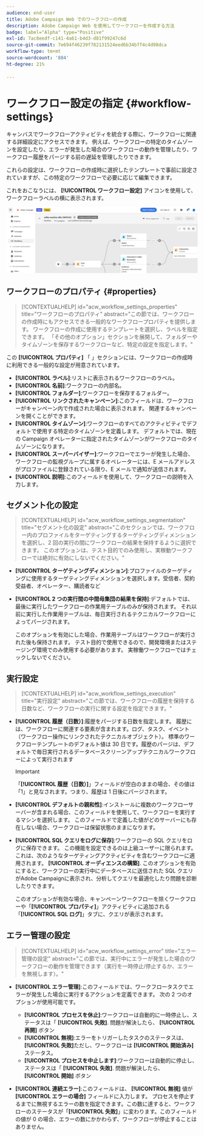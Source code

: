 ```yaml
---
audience: end-user
title: Adobe Campaign Web でのワークフローの作成
description: Adobe Campaign Web を使用してワークフローを作成する方法
badge: label="Alpha" type="Positive"
exl-id: 7ac8eedf-c141-4a61-b4d3-d81f99247c6d
source-git-commit: 7e694f46239f782131524eed6b34bff4c4d98dca
workflow-type: tm+mt
source-wordcount: '884'
ht-degree: 21%

---
```


# ワークフロー設定の指定 {#workflow-settings}

キャンバスでワークフローアクティビティを統合する際に、ワークフローに関連する詳細設定にアクセスできます。 例えば、ワークフローの特定のタイムゾーンを設定したり、エラーが発生した場合のワークフローの動作を管理したり、ワークフロー履歴をパージする前の遅延を管理したりできます。

これらの設定は、ワークフローの作成時に選択したテンプレートで事前に設定されていますが、この特定のワークフローで必要に応じて編集できます。

これをおこなうには、 **[!UICONTROL ワークフロー設定]** アイコンを使用して、ワークフローラベルの横に表示されます。

![](assets/workflow-settings.png)

## ワークフローのプロパティ {#properties}

>[!CONTEXTUALHELP]
>id="acw_workflow_settings_properties"
>title="ワークフローのプロパティ"
>abstract="この節では、ワークフローの作成時にもアクセスできる一般的なワークフロープロパティを提供します。 ワークフローの作成に使用するテンプレートを選択し、ラベルを指定できます。 「その他のオプション」セクションを展開して、フォルダーやタイムゾーンを保存するワークフローなど、特定の設定を指定します。"

この **[!UICONTROL プロパティ]** 「 」セクションには、ワークフローの作成時に利用できる一般的な設定が用意されています。

* **[!UICONTROL ラベル]**:リストに表示されるワークフローのラベル。
* **[!UICONTROL 名前]**:ワークフローの内部名。
* **[!UICONTROL フォルダー]**:ワークフローを保存するフォルダー。
* **[!UICONTROL リンクされたキャンペーン]**:このフィールドは、ワークフローがキャンペーン内で作成された場合に表示されます。 関連するキャンペーンを開くことができます。
* **[!UICONTROL タイムゾーン]**:ワークフローのすべてのアクティビティでデフォルトで使用する特定のタイムゾーンを定義します。 デフォルトでは、現在の Campaign オペレーターに指定されたタイムゾーンがワークフローのタイムゾーンになります。
* **[!UICONTROL スーパーバイザー]**:ワークフローでエラーが発生した場合、ワークフローの監視グループに属するオペレーターには、E メールアドレスがプロファイルに登録されている限り、E メールで通知が送信されます。
* **[!UICONTROL 説明]**:このフィールドを使用して、ワークフローの説明を入力します。

## セグメント化の設定

>[!CONTEXTUALHELP]
>id="acw_workflow_settings_segmentation"
>title="セグメント化の設定"
>abstract="このセクションでは、ワークフロー内のプロファイルをターゲティングするターゲティングディメンションを選択し、2 回の実行の間にワークフローの結果を保持するように選択できます。 このオプションは、テスト目的でのみ使用し、実稼動ワークフローでは絶対に有効にしないでください。"

* **[!UICONTROL ターゲティングディメンション]**:プロファイルのターゲティングに使用するターゲティングディメンションを選択します。受信者、契約受益者、オペレーター、購読者など
* **[!UICONTROL 2 つの実行間の中間母集団の結果を保持]**:デフォルトでは、最後に実行したワークフローの作業用テーブルのみが保持されます。 それ以前に実行した作業用テーブルは、毎日実行されるテクニカルワークフローによってパージされます。

   このオプションを有効にした場合、作業用テーブルはワークフローが実行された後も保持されます。 テスト目的で使用できるので、開発環境またはステージング環境でのみ使用する必要があります。 実稼働ワークフローではチェックしないでください。

## 実行設定

>[!CONTEXTUALHELP]
>id="acw_workflow_settings_execution"
>title="実行設定"
>abstract="この節では、ワークフローの履歴を保持する日数など、ワークフローの実行に関する設定を指定できます。"

* **[!UICONTROL 履歴（日数）]**:履歴をパージする日数を指定します。 履歴には、ワークフローに関連する要素が含まれます。ログ、タスク、イベント（ワークフロー操作にリンクされたテクニカルオブジェクト）。 標準のワークフローテンプレートのデフォルト値は 30 日です。履歴のパージは、デフォルトで毎日実行されるデータベースクリーンアップテクニカルワークフローによって実行されます

   >[!IMPORTANT]
   >
   >「**[!UICONTROL 履歴（日数）]**」フィールドが空白のままの場合、その値は「1」と見なされます。つまり、履歴は 1 日後にパージされます。

* **[!UICONTROL デフォルトの親和性]**:インストールに複数のワークフローサーバーが含まれる場合、このフィールドを使用して、ワークフローを実行するマシンを選択します。 このフィールドで定義した値がどのサーバーにも存在しない場合、ワークフローは保留状態のままになります。

* **[!UICONTROL SQL クエリをログに保存]**:ワークフローの SQL クエリをログに保存できます。 この機能を設定できるのは上級ユーザーに限られます。これは、次のようなターゲティングアクティビティを含むワークフローに適用されます。 **[!UICONTROL オーディエンスの構築]**. このオプションを有効にすると、ワークフローの実行中にデータベースに送信された SQL クエリがAdobe Campaignに表示され、分析してクエリを最適化したり問題を診断したりできます。

   このオプションが有効な場合、キャンペーンワークフローを除くワークフローや「**[!UICONTROL プロパティ]**」アクティビティに追加される「**[!UICONTROL SQL ログ]**」タブに、クエリが表示されます。<!-- where?-->

## エラー管理の設定

>[!CONTEXTUALHELP]
>id="acw_workflow_settings_error"
>title="エラー管理の設定"
>abstract="この節では、実行中にエラーが発生した場合のワークフローの動作を管理できます（実行を一時停止/停止するか、エラーを無視します）。"

* **[!UICONTROL エラー管理]**:このフィールドでは、ワークフロータスクでエラーが発生した場合に実行するアクションを定義できます。 次の 2 つのオプションが使用可能です。

   * **[!UICONTROL プロセスを休止]**:ワークフローは自動的に一時停止し、ステータスは「 **[!UICONTROL 失敗]**. 問題が解決したら、 **[!UICONTROL 再開]** ボタン
   * **[!UICONTROL 無視]**:エラーをトリガーしたタスクのステータスは、 **[!UICONTROL 失敗]**&#x200B;ただし、ワークフローは **[!UICONTROL 開始済み]** ステータス。 <!-- TO ADD ONCE SCHEUDLER IS AVAILABLE This configuration is relevant for recurring tasks: if the branch includes a scheduler, it will start normally next time the workflow is executed.-->
   * **[!UICONTROL プロセスを中止します]**:ワークフローは自動的に停止し、ステータスは「 **[!UICONTROL 失敗]**. 問題が解決したら、 **[!UICONTROL 開始]** ボタン

* **[!UICONTROL 連続エラー]**:このフィールドは、 **[!UICONTROL 無視]** 値が **[!UICONTROL エラーの場合]** フィールドに入力します。 プロセスを停止するまでに無視するエラーの数を指定できます。この数に達すると、ワークフローのステータスが「**[!UICONTROL 失敗]**」に変わります。このフィールドの値が 0 の場合、エラーの数にかかわらず、ワークフローが停止することはありません。
